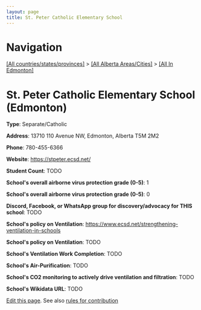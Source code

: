 ```yaml
---
layout: page
title: St. Peter Catholic Elementary School
---
```

# Navigation

[[All countries/states/provinces]](../../..) > [[All Alberta Areas/Cities]](../..) > [[All In Edmonton]](..)

# St. Peter Catholic Elementary School (Edmonton)

**Type**: Separate/Catholic

**Address**: 13710 110 Avenue NW, Edmonton, Alberta T5M 2M2

**Phone**: 780-455-6366

**Website**: <https://stpeter.ecsd.net/>

**Student Count**: TODO

**School's overall airborne virus protection grade (0-5)**: 1

**School's overall airborne virus protection grade (0-5)**: 0

**Discord, Facebook, or WhatsApp group for discovery/advocacy for THIS school**: TODO

**School's policy on Ventilation**: <https://www.ecsd.net/strengthening-ventilation-in-schools>

**School's policy on Ventilation**: TODO

**School's Ventilation Work Completion**: TODO

**School's Air-Purification**: TODO

**School's CO2 monitoring to actively drive ventilation and filtration**: TODO

**School's Wikidata URL**: TODO


[Edit this page](https://github.com/ventilate-schools/AB/edit/main/./Edmonton/St._Peter_Catholic_Elementary_School.md). See also [rules for contribution](../../../contribution-rules/)